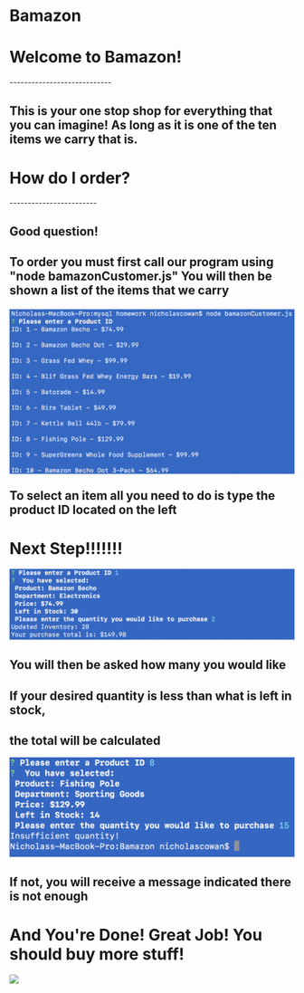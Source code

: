 # Bamazon
<h1>Welcome to Bamazon!</h1>
----------------------------
<h2>This is your one stop shop for everything that you can imagine!
As long as it is one of the ten items we carry that is.</h2>

<h1>How do I order?</h1>
------------------------
<h2>Good question!</h2>

<h2>To order you must first call our program using "node bamazonCustomer.js"
You will then be shown a list of the items that we carry

![](./Bamazon-2.png?raw=true)

To select an item all you need to do is type the product ID located on the left</h2>

<h1>Next Step!!!!!!!</h1>

![](./Bamazon-1.png?raw=true)

<h2>You will then be asked how many you would like</h2>
<h2>If your desired quantity is less than what is left in stock,</h2>
<h2>the total will be calculated</h2>


![](./Bamazon-3.png?raw=true)

<h2>If not, you will receive a message indicated there is not enough</h2>

<h1>And You're Done! Great Job! You should buy more stuff!</h1>

<img src="https://media.giphy.com/media/3b9O6beAoie8cNRvq0/giphy.gif" width="800" height="auto"></img>



